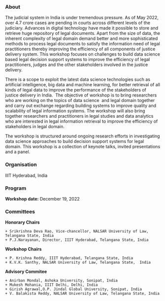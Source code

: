 

### About
The judicial system in India is under tremendous pressure. As of May 2022, over 4.7 crore cases are pending in courts across different levels of the judiciary. Advances in digital technology  have made it possible to store and retrieve huge repository of legal documents.    Apart from the size of data, the inherent complexity of legal domain demand better and more sophisticated methods to process legal documents to satisfy the information need of legal practitioners thereby improving the efficiency of all components of justice delivery system. This workshop focuses on  challenges to build data science based legal decision support systems  to improve the efficiency of legal practitioners, judges and the other stakeholders involved in the justice delivery. 

There is a scope to exploit the latest data science technologies such as artificial intelligence, big data and machine learning,  for better  retrieval of all kinds of legal data to improve the performance of the stakeholders of  justice delivery in India.  The objective of workshop is to bring researchers who are working on the topics of data science  and legal domain together and carry out exchange regarding building systems to improve quality and scalability of  legal information systems. The workshop will also bring together researchers and practitioners in legal studies and data analytics who are interested in legal information retrieval to improve the efficiency of stakeholders in legal domain.

The workshop is structured around ongoing research efforts in investigating data science approaches to build decision support systems for legal domain.  This workshop is a collection of  keynote talks, invited presentations and a panel.

### Organisation
IIIT Hyderabad, India

### Program
**Workshop date:** December 19, 2022

### Committees
**Honorary Chairs**

    + Srikrishna Deva Rao, Vice-chancellor, NALSAR University of Law, Telangana State, India 
    + P.J.Narayanan, Director, IIIT Hyderabad, Telangana State, India

**Workshop Chairs**

    + P. Krishna Reddy, IIIT Hyderabad, Telangana State, India
    + K.V.K. Santhy, NALSAR University of Law, Telangana State,  India

**Advisory Commitee**

    + Anirban Mondal, Ashoka University, Sonipat, India
    + Mukesh Mohania, IIIT Delhi, Delhi, India
    + Girish Agrawal,O.P. Jindal Global University, Sonipat, India
    + V. Balakista Reddy, NALSAR University of Law, Telangana State, India 